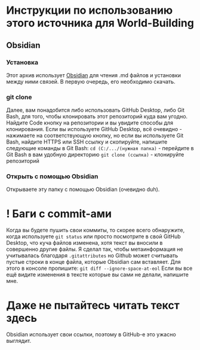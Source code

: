 # Инструкции по использованию этого источника для World-Building
## Obsidian
### Установка
Этот архив использует [Obsidian](https://obsidian.md/download) для чтения .md файлов и установки между ними связей. В первую очередь, его необходимо скачать.
### git clone
Далее, вам понадобится либо использовать GitHub Desktop, либо Git Bash, для того, чтобы клонировать этот репозиторий куда вам угодно. Найдите Code кнопку на репозитории и вы увидите способы для клонирования. Если вы используете GitHub Desktop, всё очевидно - нажимаете на соответствующую кнопку, но если вы используете Git Bash, найдите HTTPS или SSH ссылку и скопируйте, напишите следующие команды  в Git Bash:
	 `cd (С:/.../(нужная папка)` - перейдите в Git Bash в вам удобную директорию
	`git clone (ссылка)` - клонируйте репозиторий

### Открыть с помощью Obsidian
Открываете эту папку с помощью Obsidian (очевидно duh).

# ! Баги с commit-ами
Когда вы будете пушить свои коммиты, то скорее всего обнаружите, когда используете `git status` или просто посмотрите в свой GitHub Desktop, что куча файлов изменена, хотя текст вы вносили в совершенно другие файлы. Я сделал так, чтобы метаинформация не учитывалась благодаря `.gitattributes` но Github может считывать пустые строки в конце файла, которые Obsidian сам вставляет. Для этого в консоле пропишите:
	`git diff --ignore-space-at-eol`
Если вы все ещё видите изменения в тексте которые вы сами не делали, напишите мне.

# Даже не пытайтесь читать текст здесь
Obsidian использует свои ссылки, поэтому в GitHub-е это ужасно выглядит.
